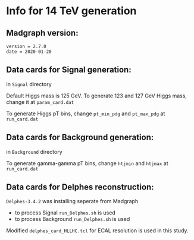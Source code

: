 # Info for 14 TeV generation

## Madgraph version:
```
version = 2.7.0
date = 2020-01-20
```
## Data cards for Signal generation:

in `Signal` directory

Default Higgs mass is 125 GeV.
To generate 123 and 127 GeV Higgs mass, change it at `param_card.dat`

To generate Higgs pT bins, change `pt_min_pdg` and `pt_max_pdg` at `run_card.dat`

## Data cards for Background generation:

in `Background` directory

To generate gamma-gamma pT bins, change `htjmin` and `htjmax` at `run_card.dat`

## Data cards for Delphes reconstruction:

`Delphes-3.4.2` was installing seperate from Madgraph

* to process Signal `run_Delphes.sh` is used
* to process Background `run_Delphes.sh` is used

Modified `delphes_card_HLLHC.tcl` for ECAL resolution is used in this study.



